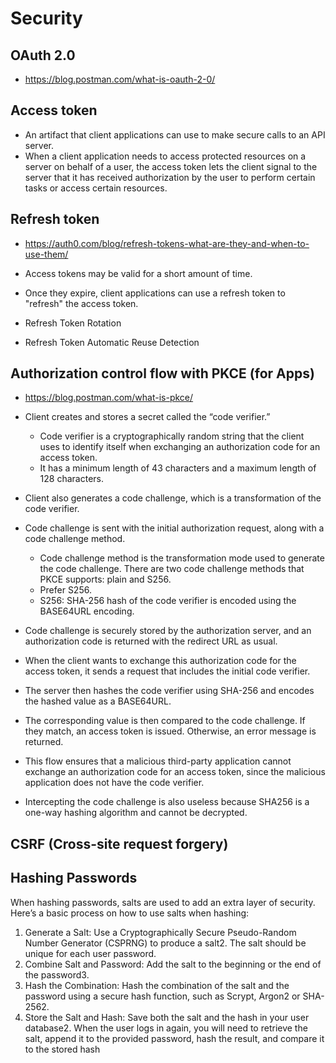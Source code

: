 # Security

## OAuth 2.0
- https://blog.postman.com/what-is-oauth-2-0/

## Access token

- An artifact that client applications can use to make secure calls to an API server.
- When a client application needs to access protected resources on a server on behalf of a user, the access token lets the client signal to the server that it has received authorization by the user to perform certain tasks or access certain resources.

## Refresh token
- https://auth0.com/blog/refresh-tokens-what-are-they-and-when-to-use-them/

- Access tokens may be valid for a short amount of time.
- Once they expire, client applications can use a refresh token to "refresh" the access token.
- Refresh Token Rotation
- Refresh Token Automatic Reuse Detection

## Authorization control flow with PKCE (for Apps)
- https://blog.postman.com/what-is-pkce/

- Client creates and stores a secret called the “code verifier.”
  -  Code verifier is a cryptographically random string that the client uses to identify itself when exchanging an authorization code for an access token.
  -  It has a minimum length of 43 characters and a maximum length of 128 characters.
- Client also generates a code challenge, which is a transformation of the code verifier.
- Code challenge is sent with the initial authorization request, along with a code challenge method.
  - Code challenge method is the transformation mode used to generate the code challenge. There are two code challenge methods that PKCE supports: plain and S256.
  - Prefer S256.
  - S256: SHA-256 hash of the code verifier is encoded using the BASE64URL encoding.
- Code challenge is securely stored by the authorization server, and an authorization code is returned with the redirect URL as usual.
- When the client wants to exchange this authorization code for the access token, it sends a request that includes the initial code verifier.
- The server then hashes the code verifier using SHA-256 and encodes the hashed value as a BASE64URL.
- The corresponding value is then compared to the code challenge. If they match, an access token is issued. Otherwise, an error message is returned.
- This flow ensures that a malicious third-party application cannot exchange an authorization code for an access token, since the malicious application does not have the code verifier.
- Intercepting the code challenge is also useless because SHA256 is a one-way hashing algorithm and cannot be decrypted.

## CSRF (Cross-site request forgery)

## Hashing Passwords

When hashing passwords, salts are used to add an extra layer of security. Here’s a basic process on how to use salts when hashing:
1. Generate a Salt: Use a Cryptographically Secure Pseudo-Random Number Generator (CSPRNG) to produce a salt2. The salt should be unique for each user password.
2. Combine Salt and Password: Add the salt to the beginning or the end of the password3.
3. Hash the Combination: Hash the combination of the salt and the password using a secure hash function, such as Scrypt, Argon2 or SHA-2562.
4. Store the Salt and Hash: Save both the salt and the hash in your user database2. When the user logs in again, you will need to retrieve the salt, append it to the provided password, hash the result, and compare it to the stored hash
